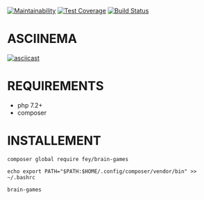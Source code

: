 [![Maintainability](https://api.codeclimate.com/v1/badges/26b6bc42bcb9e18e03ed/maintainability)](https://codeclimate.com/github/fey/project-lvl1-s396/maintainability)
[![Test Coverage](https://api.codeclimate.com/v1/badges/26b6bc42bcb9e18e03ed/test_coverage)](https://codeclimate.com/github/fey/project-lvl1-s396/test_coverage)
[![Build Status](https://travis-ci.org/fey/project-lvl1-s396.svg?branch=master)](https://travis-ci.org/fey/project-lvl1-s396)


# ASCIINEMA

[![asciicast](https://asciinema.org/a/i1djvnjh0skpDeRYUCsJk4tIA.svg)](https://asciinema.org/a/i1djvnjh0skpDeRYUCsJk4tIA)


# REQUIREMENTS
* php 7.2+
* composer

# INSTALLEMENT

`composer global require fey/brain-games`

`echo export PATH="$PATH:$HOME/.config/composer/vendor/bin" >> ~/.bashrc`

`brain-games`

